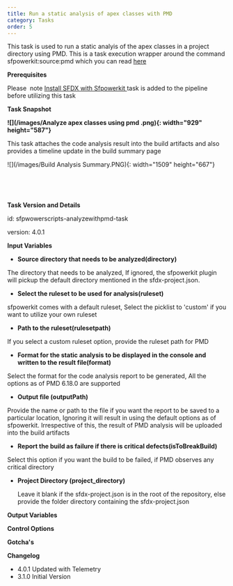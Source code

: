 ```yaml
---
title: Run a static analysis of apex classes with PMD
category: Tasks
order: 5
---
```


This task is used to run a static analyis of the apex classes in a project directory using PMD. This is a task execution wrapper around the command sfpowerkit:source:pmd which you can read [here](https://github.com/Accenture/sfpowerkit)

**Prerequisites**

Please&nbsp; note [Install SFDX with Sfpowerkit&nbsp;](/Tasks/Common-Utility-Tasks/Install%20SFDX%20CLI/)task is added to the pipeline before utilizing this task

**Task Snapshot**

**![](/images/Analyze apex classes using pmd .png){: width="929" height="587"}**

This task attaches the code analysis result into the build artifacts and also provides a timeline update in the build summary page

![](/images/Build Analysis Summary.PNG){: width="1509" height="667"}

&nbsp;

&nbsp;

**Task Version and Details**

id: sfpwowerscripts-analyzewithpmd-task

version: 4.0.1

**Input Variables**

* **Source directory that needs to be analyzed(directory)**

The directory that needs to be analyzed, If ignored, the sfpowerkit plugin will pickup the default directory mentioned in the sfdx-project.json.

* **Select the ruleset to be used for analysis(ruleset)**

sfpowerkit comes with a default ruleset, Select the picklist to 'custom' if you want to utilize your own ruleset

* **Path to the ruleset(rulesetpath)**

If you select a custom ruleset option, provide the ruleset path for PMD

* **Format for the static analysis to be displayed in the console and written to the result file(format)**

Select the format for the code analysis report to be generated, All the options as of PMD 6.18.0 are supported

* **Output file (outputPath)**

Provide the name or path to the file if you want the report to be saved to a particular location, Ignoring it will result in using the default options as of sfpowerkit. Irrespective of this, the result of PMD analysis will be uploaded into the build artifacts

* **Report the build as failure if there is critical defects(isToBreakBuild)**

Select this option if you want the build to be failed, if PMD observes any critical directory

* **Project Directory (project\_directory)**

  Leave it blank if the sfdx-project.json is in the root of the repository, else provide the folder directory containing the sfdx-project.json

**Output Variables**

**Control Options**

**Gotcha's**

**Changelog**

* 4\.0.1 Updated with Telemetry
* 3\.1.0 Initial Version